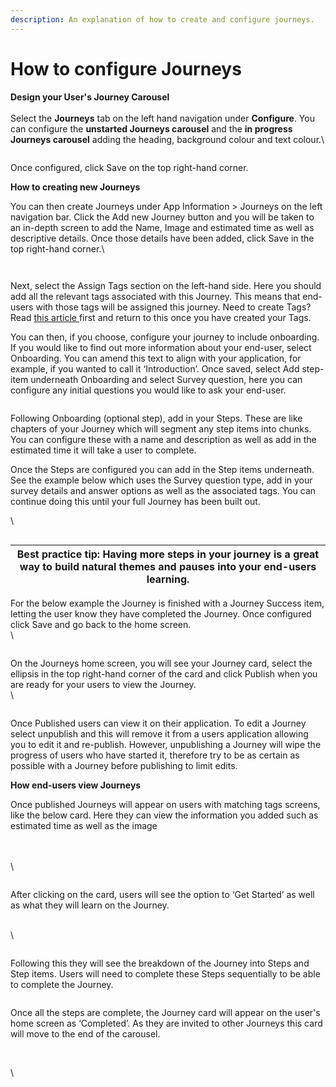 ```yaml
---
description: An explanation of how to create and configure journeys.
---
```


# How to configure Journeys

**Design your User's Journey Carousel**\
\
Select the **Journeys** tab on the left hand navigation under **Configure**.  You can configure the **unstarted Journeys carousel** and the **in progress Journeys carousel** adding the heading, background colour and text colour.\


<figure><img src="https://lh7-us.googleusercontent.com/_3rGS_4lm9uiBoOqEi2fqQROynyIcuoOPKPp6sO7MoC2JIEj_r9JrtT1dn7POzMi9V2io689RRRnsc7-Vqx4hkRekwIw9Vx4crzSQZBxt1U2e-YYPhvPuuhRzP6Lmyqn4yroUGPHWzgD9DcFLIilZeM" alt=""><figcaption></figcaption></figure>

Once configured, click Save on the top right-hand corner.&#x20;



**How to creating new Journeys**

You can then create Journeys under App Information > Journeys on the left navigation bar. Click the Add new Journey button and you will be taken to an in-depth screen to add the Name, Image and estimated time as well as descriptive details. Once those details have been added, click Save in the top right-hand corner.\


<figure><img src="https://lh7-us.googleusercontent.com/mCVvUDnrpnvxv-DJodE5dyhTekhX_o5aCZZFOSbFI4NxRi2zyvLp1q5pnXubzIaqwOijpguBSIu4oETXnojMzuXnnT4jVKQuVeUv4hmhGA-BlO7CzvTvwdAXMmce3Gehr0ygHZe85Iac-cBxfYe-oVM" alt=""><figcaption></figcaption></figure>

<figure><img src="https://lh7-us.googleusercontent.com/7y6VyS-tlz3Sbf3czJpIR2Tfux9JPMQUJ50mmzNDr0LihAqY2qbxaxm2-ewL3xWYCJ0VUlrcWpNfu0OBQP145IXqByIXbaApfcO7Nku_MDU3jpiWW8bS4wYvowGYQEosIyLMVcVkV46_i2wZJTwkwdk" alt=""><figcaption></figcaption></figure>

Next, select the Assign Tags section on the left-hand side. Here you should add all the relevant tags associated with this Journey. This means that end-users with those tags will be assigned this journey. Need to create Tags? Read [this article ](https://docs.google.com/document/d/1WKf-vGqVVcvBVHIVwDhq3x9ckih5IeDyjBFIWefe\_WA/edit)first and return to this once you have created your Tags.

You can then, if you choose, configure your journey to include onboarding. If you would like to find out more information about your end-user, select Onboarding. You can amend this text to align with your application, for example, if you wanted to call it ‘Introduction’. Once saved, select Add step-item underneath Onboarding and select Survey question, here you can configure any initial questions you would like to ask your end-user.



<figure><img src="https://lh7-us.googleusercontent.com/hw5Y9wo8GTNAN8enkHCGv6CUrNyWudpCVCqBSYY3_TY1PNLBpUXUSxaCyvBJLvPrBNwGkWU9esdMTe6guYzlaoLg09E95PtHPwCo64Zg9RZTn3M6TfxdCGcg07-mE_fIANmx_yhZPXD0brwIydDhpyM" alt=""><figcaption></figcaption></figure>



Following Onboarding (optional step), add in your Steps. These are like chapters of your Journey which will segment any step items into chunks. You can configure these with a name and description as well as add in the estimated time it will take a user to complete.

Once the Steps are configured you can add in the Step items underneath. See the example below which uses the Survey question type, add in your survey details and answer options as well as the associated tags. You can continue doing this until your full Journey has been built out.

\


<figure><img src="https://lh7-us.googleusercontent.com/J1yiI2A6A23f9nua8DO4XrECZI6zenSNe8JpMpUcjy3jJL4PhTWpn_fcGAH-fqxrkSYAH0relEI8u7WahwKWr7zkGyelGZuuUJU6aLF7OPuj7ph_eQfwjiIw213QYi-XcwZJiYaMH0p-5JNF-4RyIXk" alt=""><figcaption></figcaption></figure>

| Best practice tip: Having more steps in your journey is a great way to build natural themes and pauses into your end-users learning.  |
| ------------------------------------------------------------------------------------------------------------------------------------- |



For the below example the Journey is finished with a Journey Success item, letting the user know they have completed the Journey. Once configured click Save and go back to the home screen.\
\


<figure><img src="https://lh7-us.googleusercontent.com/RGSifs_Dp-IdcZTnASUYBN8W7wBDULMt8djVkh1BsK3eJOHsWGy_pgihPHc8rip0jxSRtzV2WBu0gJOtLWPjByj-oJCFaUADCkvrPIqiw7id1kPfieRMz_C16XrmJaLGq4WpohC7wdI6KIxRysG_qE4" alt=""><figcaption></figcaption></figure>

On the Journeys home screen, you will see your Journey card, select the ellipsis in the top right-hand corner of the card and click Publish when you are ready for your users to view the Journey.\
\


<figure><img src="https://lh7-us.googleusercontent.com/IFVZuoOPICNpnpmHbQcy5vdyxwYF2puHq_wSL6Fmri1idiIRCkiDgUau0aii8svTB3ymzS-JJ7jzmMl3HK0z5zv9G0mPUa686BPVIqXDNrqNz6UPbrTETOvO26BmYdA1zF8tHPG_1KsmhFhGTWSofxA" alt=""><figcaption></figcaption></figure>

Once Published users can view it on their application. To edit a Journey select unpublish and this will remove it from a users application allowing you to edit it and re-publish. However, unpublishing a Journey will wipe the progress of users who have started it, therefore try to be as certain as possible with a Journey before publishing to limit edits.



**How end-users view Journeys**

Once published Journeys will appear on users with matching tags screens, like the below card. Here they can view the information you added such as estimated time as well as the image

\
\
\


<figure><img src="https://lh7-us.googleusercontent.com/eFzS0MT8F9Ag_M_R4PwhJPXa7A5duHFDxILRFcGF-62MOHDtJmWt6_7e0SNBCljNNJB9sqkPwVuMxWlC1Y9sc0x3DPGaQazpVGp0aKMj1EPuvRmh_Fyq0OOj32lwNlxZQph-QYVduS1QyoGdCyVtiqg" alt=""><figcaption></figcaption></figure>

After clicking on the card, users will see the option to ‘Get Started’ as well as what they will learn on the Journey.

\
\


<figure><img src="https://lh7-us.googleusercontent.com/jc9FmMiuT6BTmQHzJrnbE8Zb_sTpPUe-AwV-Mx85Yrgrk21bZ3T6-c7w4eqpZXNQ29ATqNHB_4P_rjq4pTTf-aGCx-w04S8jw6-nH_z0CzBKDRtu4YljVvr3a8V0Qq8vO-EwQqmWXPzNi-VPR1P57QY" alt=""><figcaption></figcaption></figure>

Following this they will see the breakdown of the Journey into Steps and Step items. Users will need to complete these Steps sequentially to be able to complete the Journey.

<figure><img src="https://lh7-us.googleusercontent.com/Xw8bNTP60v8Rt_YiDPNpW4EKoMlK3DV0uFSH6afSCRh6nuAyp0uUTEmSkBklUJWeRcQGS058RZp38PXIAGE34haU1vvwQ1G3gul244BCDScFh5FWcxJce-cRepUpPdoIQQ4QfGB8AVxY2FtvXo3ycWY" alt=""><figcaption></figcaption></figure>



Once all the steps are complete, the Journey card will appear on the user's home screen as ‘Completed’. As they are invited to other Journeys this card will move to the end of the carousel.

<figure><img src="https://lh7-us.googleusercontent.com/wEWLn5j0P1Wjh3g2aSX2webMLwPfkg6FuUlC7an2aVhV07dgc0TZIkc2X-p-aSpvQrOfU_Gklbpe1GChlffV4GpAi_qeFxf3-3v0VUK9hxnIWAOkqQTSA3N3AEZQKSpl65H_DuGo5Sb-TB8n5PpXu2c" alt=""><figcaption></figcaption></figure>

\
\
